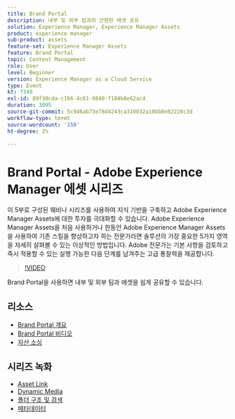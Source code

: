```yaml
---
title: Brand Portal
description: 내부 및 외부 팀과의 간편한 에셋 공유
solution: Experience Manager, Experience Manager Assets
product: experience manager
sub-product: assets
feature-set: Experience Manager Assets
feature: Brand Portal
topic: Content Management
role: User
level: Beginner
version: Experience Manager as a Cloud Service
type: Event
kt: 7340
exl-id: 89f30cda-c166-4c61-9840-f104b8e62ac4
duration: 3095
source-git-commit: 5c946ab73e78d4243ca310032a10bb8e82228c3d
workflow-type: tm+mt
source-wordcount: '150'
ht-degree: 2%

---
```


# Brand Portal - Adobe Experience Manager 에셋 시리즈

이 5부로 구성된 웨비나 시리즈를 사용하여 지식 기반을 구축하고 Adobe Experience Manager Assets에 대한 투자를 극대화할 수 있습니다. Adobe Experience Manager Assets을 처음 사용하거나 한동안 Adobe Experience Manager Assets을 사용하여 기존 스킬을 향상하고자 하는 전문가라면 솔루션의 가장 중요한 5가지 영역을 자세히 살펴볼 수 있는 이상적인 방법입니다. Adobe 전문가는 기본 사항을 검토하고 즉시 적용할 수 있는 실행 가능한 다음 단계를 남겨주는 고급 통찰력을 제공합니다.

>[!VIDEO](https://video.tv.adobe.com/v/332133/?quality=12&learn=on&hidetitle=true)

Brand Portal을 사용하면 내부 및 외부 팀과 에셋을 쉽게 공유할 수 있습니다.

## 리소스

* [Brand Portal 개요](https://experienceleague.adobe.com/docs/experience-manager-brand-portal/using/introduction/brand-portal.html)
* [Brand Portal 비디오](https://experienceleague.adobe.com/docs/experience-manager-learn/assets/sharing/brand-portal/brand-portal.html)
* [자산 소싱](https://experienceleague.adobe.com/docs/experience-manager-brand-portal/using/asset-sourcing-in-brand-portal/brand-portal-asset-sourcing.html)

## 시리즈 녹화

* [Asset Link](asset-link.md)
* [Dynamic Media](dynamic-media.md)
* [폴더 구조 및 검색](folder-structure-search.md)
* [메타데이터](metadata.md)
